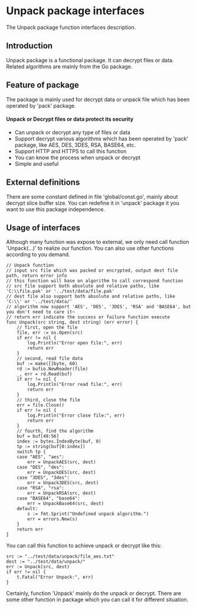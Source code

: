 # Unpack package interfaces
The Unpack package function interfaces description.

## Introduction
Unpack package is a functional package. It can decrypt files or data. Related algorithms are mainly from the Go package.

## Feature of package
The package is mainly used for decrypt data or unpack file which has been operated by 'pack' package.

#### Unpack or Decrypt files or data protect its security
  * Can unpack or decrypt any type of files or data
  * Support decrypt various algorithms which has been operated by 'pack' package, like AES, DES, 3DES, RSA, BASE64, etc.
  * Support HTTP and HTTPS to call this function
  * You can know the process when unpack or decrypt
  * Simple and useful

## External definitions
There are some constant defined in file 'global/const.go', mainly about decrypt slice buffer size. You can redefine it in 'unpack' package it you want to use this package independence.

## Usage of interfaces
Although many function was expose to external, we only need call function 'Unpack(...)' to realize our function. You can also use other functions according to you demand.
```batch
// Unpack function
// input src file which was packed or encrypted, output dest file path, return error info
// this function will base on algorithm to call correspond function
// src file support both absolute and relative paths, like 'C:\\file.pak' or '../test/data/file.pak'
// dest file also support both absolute and relative paths, like 'C:\\' or '../test/data/'
// algorithm now support 'AES', 'DES', '3DES', 'RSA' and 'BASE64', but you don't need to care it~
// return err indicate the success or failure function execute
func Unpack(src string, dest string) (err error) {
	// first, open the file
	file, err := os.Open(src)
	if err != nil {
		log.Println("Error open file:", err)
		return err
	}
	// second, read file data
	buf := make([]byte, 60)
	rd := bufio.NewReader(file)
	_, err = rd.Read(buf)
	if err != nil {
		log.Println("Error read file:", err)
		return err
	}
	// third, close the file
	err = file.Close()
	if err != nil {
		log.Println("Error close file:", err)
		return err
	}
	// fourth, find the algorithm
	buf = buf[48:56]
	index := bytes.IndexByte(buf, 0)
	tp := string(buf[0:index])
	switch tp {
	case "AES", "aes":
		err = UnpackAES(src, dest)
	case "DES", "des":
		err = UnpackDES(src, dest)
	case "3DES", "3des":
		err = Unpack3DES(src, dest)
	case "RSA", "rsa":
		err = UnpackRSA(src, dest)
	case "BASE64", "base64":
		err = UnpackBase64(src, dest)
	default:
		s := fmt.Sprint("Undefined unpack algorithm.")
		err = errors.New(s)
	}
	return err
}
```
You can call this function to achieve unpack or decrypt like this:
```batch
src := "../test/data/unpack/file_aes.txt"
dest := "../test/data/unpack/"
err := Unpack(src, dest)
if err != nil {
	t.Fatal("Error Unpack:", err)
}
```

Certainly, function 'Unpack' mainly do the unpack or decrypt. There are some other function in package which you can call it for different situation.